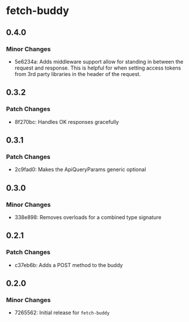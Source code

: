 # fetch-buddy

## 0.4.0

### Minor Changes

- 5e6234a: Adds middleware support allow for standing in between the request and response. This is helpful for when setting access tokens from 3rd party libraries in the header of the request.

## 0.3.2

### Patch Changes

- 8f270bc: Handles OK responses gracefully

## 0.3.1

### Patch Changes

- 2c9fad0: Makes the ApiQueryParams generic optional

## 0.3.0

### Minor Changes

- 338e898: Removes overloads for a combined type signature

## 0.2.1

### Patch Changes

- c37eb6b: Adds a POST method to the buddy

## 0.2.0

### Minor Changes

- 7265562: Initial release for `fetch-buddy`
